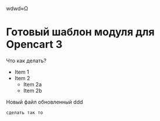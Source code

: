 wdwd≈Ω
# Готовый шаблон модуля для Opencart 3

Что как делать? 
* Item 1
* Item 2
  * Item 2a
  * Item 2b

Новый файл обновленный
ddd
```
сделать так то 
```